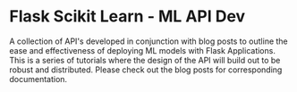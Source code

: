 # Flask Scikit Learn - ML API Dev
A collection of API's developed in conjunction with blog posts to outline the ease and effectiveness of deploying ML models with Flask Applications. This is a series of tutorials where the design of the API will build out to be robust and distributed. Please check out the blog posts for corresponding documentation.

